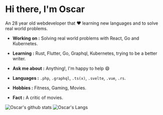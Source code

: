# Hi there, I'm Oscar

An 28 year old webdeveloper that :heart: learning new languages and to solve real world problems.

-  **Working on :** Solving real world problems with React, Go and Kubernetes.
-  **Learning :** Rust, Flutter, Go, Graphql, Kubernetes, trying to be a better writer.
-  **Ask me about :** Anything!, I'm happy to help :smile:

-  **Languages :** `.php`, `.graphql`, `.ts(x)`, `.svelte`, `.vue`, `.rs`.
-  **Hobbies :** Fitness, Gaming, Movies.
-  **Fact :** A critic of movies.

![Oscar's github stats](https://github-readme-stats.vercel.app/api?username=oscarteg&count_private=true&show_icons=true)
![Oscar's Langs](https://github-readme-stats.vercel.app/api/top-langs/?username=oscarteg)

